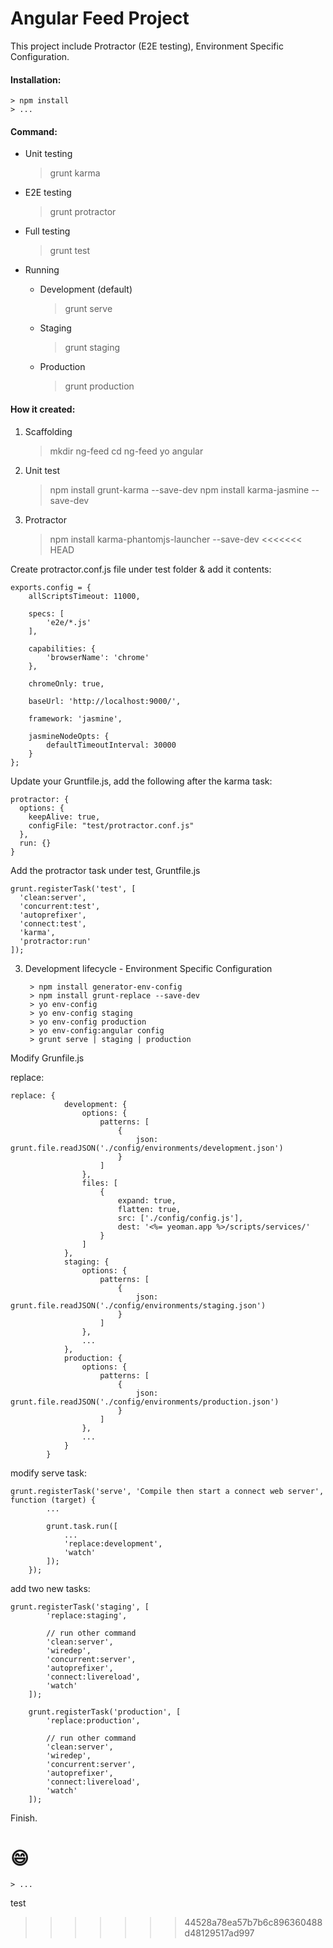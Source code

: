 # Angular Feed Project

This project include Protractor (E2E testing), Environment Specific Configuration.

#### Installation:

    > npm install
    > ...

#### Command:

- Unit testing

    > grunt karma

- E2E testing

    > grunt protractor

- Full testing

    > grunt test

- Running

  - Development (default)

    > grunt serve

  - Staging

    > grunt staging

  - Production

    > grunt production

#### How it created:

1. Scaffolding

    > mkdir ng-feed
    > cd ng-feed
    > yo angular
    
2. Unit test

    > npm install grunt-karma --save-dev
    > npm install karma-jasmine --save-dev
    
3. Protractor

    > npm install karma-phantomjs-launcher --save-dev
<<<<<<< HEAD

Create protractor.conf.js file under test folder & add it contents:

    exports.config = {
        allScriptsTimeout: 11000,
    
        specs: [
            'e2e/*.js'
        ],
    
        capabilities: {
            'browserName': 'chrome'
        },
    
        chromeOnly: true,
    
        baseUrl: 'http://localhost:9000/',
    
        framework: 'jasmine',
    
        jasmineNodeOpts: {
            defaultTimeoutInterval: 30000
        }
    };
    
Update your Gruntfile.js, add the following after the karma task:

    protractor: {
      options: {
        keepAlive: true,
        configFile: "test/protractor.conf.js"
      },
      run: {}
    }    

Add the protractor task under test, Gruntfile.js

    grunt.registerTask('test', [
      'clean:server',
      'concurrent:test',
      'autoprefixer',
      'connect:test',
      'karma',
      'protractor:run'
    ]);    

3. Development lifecycle - Environment Specific Configuration

        > npm install generator-env-config
        > npm install grunt-replace --save-dev
        > yo env-config
        > yo env-config staging
        > yo env-config production
        > yo env-config:angular config
        > grunt serve | staging | production
    
Modify Grunfile.js

replace:

    replace: {
                development: {
                    options: {
                        patterns: [
                            {
                                json: grunt.file.readJSON('./config/environments/development.json')
                            }
                        ]
                    },
                    files: [
                        {
                            expand: true,
                            flatten: true,
                            src: ['./config/config.js'],
                            dest: '<%= yeoman.app %>/scripts/services/'
                        }
                    ]
                },
                staging: {
                    options: {
                        patterns: [
                            {
                                json: grunt.file.readJSON('./config/environments/staging.json')
                            }
                        ]
                    },
                    ...
                },
                production: {
                    options: {
                        patterns: [
                            {
                                json: grunt.file.readJSON('./config/environments/production.json')
                            }
                        ]
                    },
                    ...
                }
            }

modify serve task:

    grunt.registerTask('serve', 'Compile then start a connect web server', function (target) {
            ...
    
            grunt.task.run([
                ...
                'replace:development',
                'watch'
            ]);
        });

add two new tasks:

    grunt.registerTask('staging', [
            'replace:staging',
    
            // run other command
            'clean:server',
            'wiredep',
            'concurrent:server',
            'autoprefixer',
            'connect:livereload',
            'watch'
        ]);
    
        grunt.registerTask('production', [
            'replace:production',
    
            // run other command
            'clean:server',
            'wiredep',
            'concurrent:server',
            'autoprefixer',
            'connect:livereload',
            'watch'
        ]);


Finish.

:smile:
=======
    > ...

test
>>>>>>> 44528a78ea57b7b6c896360488d48129517ad997
